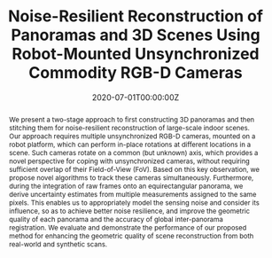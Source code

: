 ---
title: "Noise-Resilient Reconstruction of Panoramas and 3D Scenes Using Robot-Mounted Unsynchronized Commodity RGB-D Cameras"
authors:
- admin
- Beichen Li
- Yan-Pei Cao
- Hongbo Fu
- Yu-Kun Lai
- Leif Kobbelt
- Shi-Min Hu
author_notes:
- 
- 
- 
- 
- 
- 
-
date: "2020-07-01T00:00:00Z"
# doi:  "10.1145/3389412"

# Schedule page publish date (NOT publication's date).
publishDate: "2020-07-01T00:00:00Z"

# Publication type.
# Accepts a single type but formatted as a YAML list (for Hugo requirements).
# Enter a publication type from the CSL standard.
publication_types: ["article-journal"]

# Publication name and optional abbreviated publication name.
publication: "ACM Transactions on Graphics"

abstract: We present a two-stage approach to first constructing 3D panoramas and then stitching them for noise-resilient reconstruction of large-scale indoor scenes. Our approach requires multiple unsynchronized RGB-D cameras, mounted on a robot platform, which can perform in-place rotations at different locations in a scene. Such cameras rotate on a common (but unknown) axis, which provides a novel perspective for coping with unsynchronized cameras, without requiring sufficient overlap of their Field-of-View (FoV). Based on this key observation, we propose novel algorithms to track these cameras simultaneously. Furthermore, during the integration of raw frames onto an equirectangular panorama, we derive uncertainty estimates from multiple measurements assigned to the same pixels. This enables us to appropriately model the sensing noise and consider its influence, so as to achieve better noise resilience, and improve the geometric quality of each panorama and the accuracy of global inter-panorama registration. We evaluate and demonstrate the performance of our proposed method for enhancing the geometric quality of scene reconstruction from both real-world and synthetic scans.

# Summary. An optional shortened abstract.
# summary: Lorem ipsum dolor sit amet, consectetur adipiscing elit. Duis posuere tellus ac convallis placerat. Proin tincidunt magna sed ex sollicitudin condimentum.

tags:
- 3D Reconstruction
- TOG
featured: false

# links:
# - name: ""
#   url: ""
url_pdf: 'https://dl.acm.org/doi/abs/10.1145/3389412'
url_code: ''
url_dataset: ''
url_poster: ''
url_project: ''
url_slides: ''
url_source: ''
url_video: ''

# Featured image
# To use, add an image named `featured.jpg/png` to your page's folder. 
image:
  caption: ""
  focal_point: ""
  preview_only: false

# Associated Projects (optional).
#   Associate this publication with one or more of your projects.
#   Simply enter your project's folder or file name without extension.
#   E.g. `internal-project` references `content/project/internal-project/index.md`.
#   Otherwise, set `projects: []`.
projects: []

# Slides (optional).
#   Associate this publication with Markdown slides.
#   Simply enter your slide deck's filename without extension.
#   E.g. `slides: "example"` references `content/slides/example/index.md`.
#   Otherwise, set `slides: ""`.
slides: ""
---
